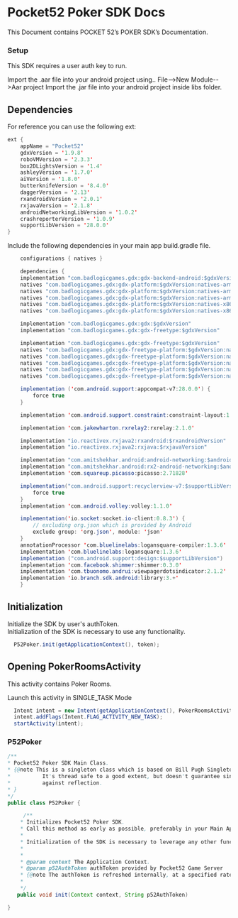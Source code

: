 # Pocket52 Poker SDK Docs

This Document contains POCKET 52’s POKER SDK’s Documentation.

### Setup

This SDK requires a user auth key to run.

Import the .aar file into your android project using.. File-->New Module-->Aar project
Import the .jar file into your android project inside libs folder.


## Dependencies

For reference you can use the following ext:


```java
ext {
    appName = "Pocket52"
    gdxVersion = '1.9.8'
    roboVMVersion = '2.3.3'
    box2DLightsVersion = '1.4'
    ashleyVersion = '1.7.0'
    aiVersion = '1.8.0'
    butterknifeVersion = '8.4.0'
    daggerVersion = '2.13'
    rxandroidVersion = '2.0.1'
    rxjavaVersion = '2.1.8'
    androidNetworkingLibVersion = '1.0.2'
    crashreporterVersion = '1.0.9'
    supportLibVersion = '28.0.0'
}
```

Include the following dependencies in your main app build.gradle file.

```java
    configurations { natives }

    dependencies {
    implementation "com.badlogicgames.gdx:gdx-backend-android:$gdxVersion"
    natives "com.badlogicgames.gdx:gdx-platform:$gdxVersion:natives-armeabi"
    natives "com.badlogicgames.gdx:gdx-platform:$gdxVersion:natives-armeabi-v7a"
    natives "com.badlogicgames.gdx:gdx-platform:$gdxVersion:natives-arm64-v8a"
    natives "com.badlogicgames.gdx:gdx-platform:$gdxVersion:natives-x86"
    natives "com.badlogicgames.gdx:gdx-platform:$gdxVersion:natives-x86_64"

    implementation "com.badlogicgames.gdx:gdx:$gdxVersion"
    implementation "com.badlogicgames.gdx:gdx-freetype:$gdxVersion"

    implementation "com.badlogicgames.gdx:gdx-freetype:$gdxVersion"
    natives "com.badlogicgames.gdx:gdx-freetype-platform:$gdxVersion:natives-armeabi"
    natives "com.badlogicgames.gdx:gdx-freetype-platform:$gdxVersion:natives-armeabi-v7a"
    natives "com.badlogicgames.gdx:gdx-freetype-platform:$gdxVersion:natives-arm64-v8a"
    natives "com.badlogicgames.gdx:gdx-freetype-platform:$gdxVersion:natives-x86"
    natives "com.badlogicgames.gdx:gdx-freetype-platform:$gdxVersion:natives-x86_64"

    implementation ('com.android.support:appcompat-v7:28.0.0') {
        force true
    }

    implementation 'com.android.support.constraint:constraint-layout:1.1.3'

    implementation 'com.jakewharton.rxrelay2:rxrelay:2.1.0'

    implementation "io.reactivex.rxjava2:rxandroid:$rxandroidVersion"
    implementation "io.reactivex.rxjava2:rxjava:$rxjavaVersion"

    implementation "com.amitshekhar.android:android-networking:$androidNetworkingLibVersion"
    implementation "com.amitshekhar.android:rx2-android-networking:$androidNetworkingLibVersion"
    implementation 'com.squareup.picasso:picasso:2.71828'

    implementation("com.android.support:recyclerview-v7:$supportLibVersion") {
        force true
    }
    implementation 'com.android.volley:volley:1.1.0'

    implementation('io.socket:socket.io-client:0.8.3') {
        // excluding org.json which is provided by Android
        exclude group: 'org.json', module: 'json'
    }
    annotationProcessor 'com.bluelinelabs:logansquare-compiler:1.3.6'
    implementation 'com.bluelinelabs:logansquare:1.3.6'
    implementation ("com.android.support:design:$supportLibVersion")
    implementation 'com.facebook.shimmer:shimmer:0.3.0'
    implementation 'com.tbuonomo.andrui:viewpagerdotsindicator:2.1.2'
    implementation 'io.branch.sdk.android:library:3.+'
    }
   ```

## Initialization
   Initialize the SDK by user's authToken.   
   Initialization of the SDK is necessary to use any functionality.
   
   ```java
     P52Poker.init(getApplicationContext(), token);
   ```

## Opening PokerRoomsActivity
   This activity contains Poker Rooms.
   
   Launch this activity in SINGLE_TASK Mode
   ```java
     Intent intent = new Intent(getApplicationContext(), PokerRoomsActivity.class);
     intent.addFlags(Intent.FLAG_ACTIVITY_NEW_TASK);
     startActivity(intent);       
   ```
  

### P52Poker

 ```java
/**
* Pocket52 Poker SDK Main Class.
* {@note This is a singleton class which is based on Bill Pugh Singleton Implementation.
*          It's thread safe to a good extent, but doesn't guarantee single instance
*          against reflection.
* }
*/
public class P52Poker { 

      /**
     * Initializes Pocket52 Poker SDK.
     * Call this method as early as possible, preferably in your Main Application class.
     *
     * Initialization of the SDK is necessary to leverage any other functionality in the SDK.
     *
     *
     * @param context The Application Context.
     * @param p52AuthToken authToken provided by Pocket52 Game Server
     * {@note The authToken is refreshed internally, at a specified rate and cannot be configured at runtime.}
     *
     */
    public void init(Context context, String p52AuthToken)

}
```



